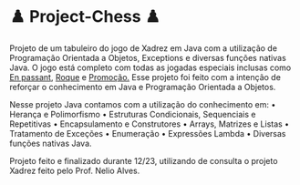# ♟️ Project-Chess ♟️
Projeto de um tabuleiro do jogo de Xadrez em Java com a utilização de Programação Orientada a Objetos, Exceptions e diversas funções nativas Java. 
O jogo está completo com todas as jogadas especiais inclusas como <a href=“http://exemplo.com/https://pt.wikipedia.org/wiki/En_passant“>En passant</a>, <a href= "https://pt.wikipedia.org/wiki/Roque_(xadrez)">Roque</a> e <a href="https://pt.wikipedia.org/wiki/Promoção_(xadrez) ">Promoção.</a>
Esse projeto foi feito com a intenção de reforçar o conhecimento em Java e Programação Orientada a Objetos. 

Nesse projeto Java contamos com a utilização do conhecimento em:
  • Herança e Polimorfismo
  • Estruturas Condicionais, Sequenciais e Repetitivas
  • Encapsulamento e Construtores
  • Arrays, Matrizes e Listas
  • Tratamento de Exceções
  • Enumeração
  • Expressões Lambda
  • Diversas funções nativas Java.

Projeto feito e finalizado durante 12/23, utilizando de consulta o projeto Xadrez feito pelo Prof. Nelio Alves.
